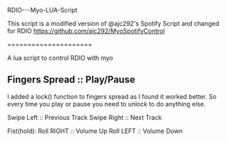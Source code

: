 RDIO---Myo-LUA-Script

This script is a modified version of @ajc292's Spotify Script and changed for RDIO
https://github.com/ajc292/MyoSpotifyControl 

=====================

A lua script to control RDIO with myo



Fingers Spread :: Play/Pause 
------------------------------
 I added a lock() function to fingers spread as I found it worked better. So every time you play or pause you need to unlock to do anything else.

Swipe Left :: Previous Track
Swipe Right :: Next Track

Fist(hold):
    Roll RIGHT :: Volume Up
    Roll LEFT :: Volume Down
